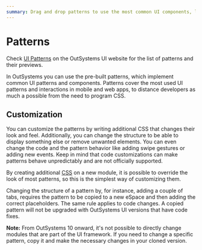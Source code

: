 ```yaml
---
summary: Drag and drop patterns to use the most common UI components, like calendar, tool tip, carousel, and many more.
---
```


# Patterns

<div class="info" markdown="1">

Check <a href="https://outsystemsui.outsystems.com/OutSystemsUIWebsite/PatternOverview" title="Demos and previews of the patterns">UI Patterns</a> on the OutSystems UI website for the list of patterns and their previews.

</div>

In OutSystems you can use the pre-built patterns, which implement common UI patterns and components. Patterns cover the most used UI patterns and interactions in mobile and web apps, to distance developers as much a possible from the need to program CSS.

## Customization 

You can customize the patterns by writing additional CSS that changes their look and feel. Additionally, you can change the structure to be able to display something else or remove unwanted elements. You can even change the code and the pattern behavior like adding swipe gestures or adding new events. Keep in mind that code customizations can make patterns behave unpredictably and are not officially supported.

By creating additional [CSS](../look-feel/css.md) on a new module, it is possible to override the look of most patterns, so this is the simplest way of customizing them.

Changing the structure of a pattern by, for instance, adding a couple of tabs, requires the pattern to be copied to a new eSpace and then adding the correct placeholders. The same rule applies to code changes. A copied pattern will not be upgraded with OutSystems UI versions that have code fixes.

**Note:** From OutSystems 10 onward, it's not possible to directly change modules that are part of the UI framework. If you need to change a specific pattern, copy it and make the necessary changes in your cloned version.

